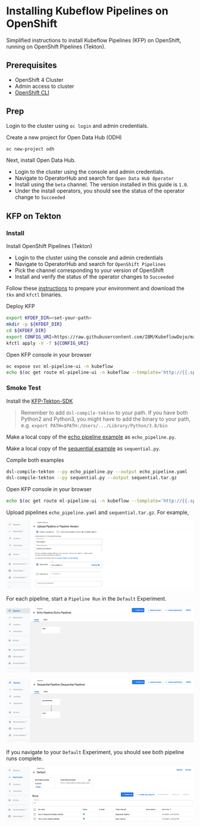 # Installing Kubeflow Pipelines on OpenShift

Simplified instructions to install Kubeflow Pipelines (KFP) on OpenShift, running on OpenShift Pipelines (Tekton).

## Prerequisites

* OpenShift 4 Cluster
* Admin access to cluster
* [OpenShift CLI](https://docs.openshift.com/container-platform/4.6/cli_reference/openshift_cli/getting-started-cli.html)

## Prep

Login to the cluster using `oc login` and admin credentials.

Create a new project for Open Data Hub (ODH)

```bash
oc new-project odh
```

Next, install Open Data Hub.

* Login to the cluster using the console and admin credentials.
* Navigate to OperatorHub and search for `Open Data Hub Operator`
* Install using the `beta` channel.  The version installed in this guide is `1.0`.
* Under the install operators, you should see the status of the operator change to `Succeeded`

## KFP on Tekton

### Install

Install OpenShift Pipelines (Tekton)

* Login to the cluster using the console and admin credentials
* Navigate to OperatorHub and search for `OpenShift Pipelines`
* Pick the channel corresponding to your version of OpenShift
* Install and verify the status of the operator changes to `Succeeded`

Follow these [instructions](https://github.com/kubeflow/kfp-tekton/blob/master/guides/kfp-tekton-openshift.md#prepare-openshift-cluster-environment) to prepare your environment and download the `tkn` and `kfctl` binaries.


Deploy KFP

```bash
export KFDEF_DIR=<set-your-path>
mkdir -p ${KFDEF_DIR}
cd ${KFDEF_DIR}
export CONFIG_URI=https://raw.githubusercontent.com/IBM/KubeflowDojo/master/OpenShift/manifests/kfctl_tekton_openshift_minimal.v1.1.0.yaml
kfctl apply -V -f ${CONFIG_URI}
```

Open KFP console in your browser

```bash
oc expose svc ml-pipeline-ui -n kubeflow
echo $(oc get route ml-pipeline-ui -n kubeflow --template='http://{{.spec.host}}')
```

### Smoke Test

Install the [KFP-Tekton-SDK](https://www.kubeflow.org/docs/components/pipelines/sdk/pipelines-with-tekton/#installing-the-kfp-tekton-sdk)

> Remember to add `dsl-compile-tekton` to your path.  If you have both Python2 and Python3, you might have to add the binary to your path, e.g. `export PATH=$PATH:/Users/.../Library/Python/3.8/bin`

Make a local copy of the [echo pipeline example](https://www.kubeflow.org/docs/ibm/pipelines/) as `echo_pipeline.py`.

Make a local copy of the [sequential example](https://github.com/kubeflow/pipelines/blob/master/samples/core/sequential/sequential.py) as `sequential.py`.

Compile both examples

```bash
dsl-compile-tekton --py echo_pipeline.py --output echo_pipeline.yaml
dsl-compile-tekton --py sequential.py --output sequential.tar.gz
```

Open KFP console in your browser

```bash
echo $(oc get route ml-pipeline-ui -n kubeflow --template='http://{{.spec.host}}')
```

Upload pipelines `echo_pipeline.yaml` and `sequential.tar.gz`.  For example, 

![Upload Pipeline](images/upload_pipeline.png)

For each pipeline, start a `Pipeline Run` in the `Default` Experiment.

![Echo Pipeline](images/echo_pipeline.png)

![Sequential Pipeline](images/sequential_pipeline.png)

If you navigate to your `Default` Experiment, you should see both pipeline runs complete.

![Experiment](images/experiment.png)

